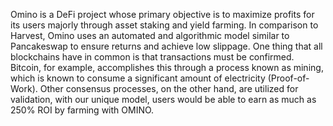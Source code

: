Omino is a DeFi project whose primary objective is to maximize profits for its users majorly through asset staking and yield farming. In comparison to Harvest, Omino uses an automated and algorithmic model similar to Pancakeswap to ensure returns and achieve low slippage. One thing that all blockchains have in common is that transactions must be confirmed. Bitcoin, for example, accomplishes this through a process known as mining, which is known to consume a significant amount of electricity (Proof-of-Work). Other consensus processes, on the other hand, are utilized for validation, with our unique model, users would be able to earn as much as 250% ROI by farming with OMINO.
